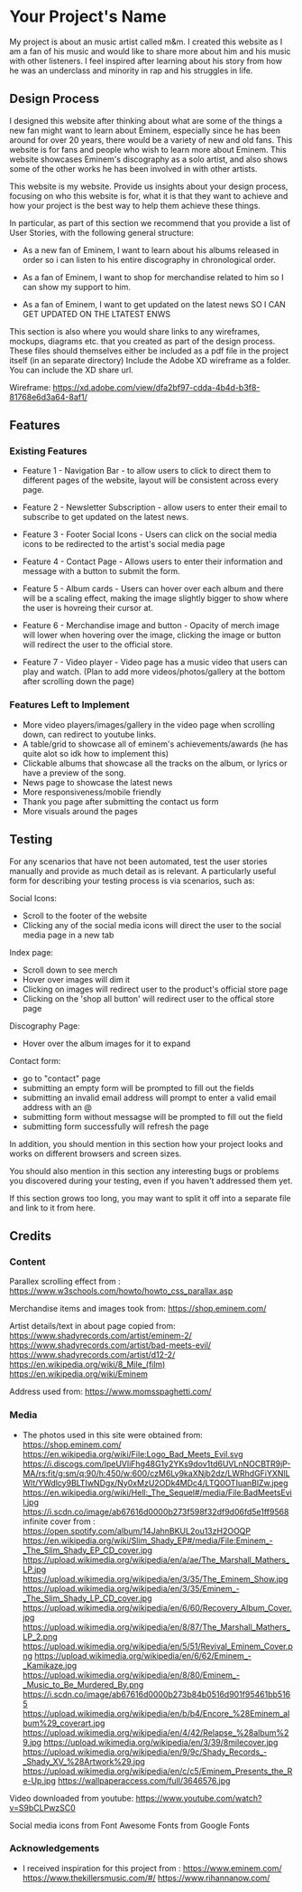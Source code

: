 # Your Project's Name

My project is about an music artist called m&m. I created this website as I am a fan of his music and would like to
share more about him and his music with other listeners. I feel inspired after learning about his story from how he
was an underclass and minority in rap and his struggles in life.

## Design Process

I designed this website after thinking about what are some of the things a new fan might want to learn about Eminem, especially since he has been around for over 20 years, there would be a variety of new and old fans.
This website is for fans and people who wish to learn more about Eminem.
This website showcases Eminem's discography as a solo artist, and also shows some of the other works he has been involved in with other artists.

This website is my website.
Provide us insights about your design process, focusing on who this website is for, what it is that they want to achieve and how your project is the best way to help them achieve these things.

In particular, as part of this section we recommend that you provide a list of User Stories, with the following general structure:

- As a new fan of Eminem, I want to learn about his albums released in order so i can listen to his entire discography in chronological order.

- As a fan of Eminem, I want to shop for merchandise related to him so I can show my support to him.

- As a fan of Eminem, I want to get updated on the latest news SO I CAN GET UPDATED ON THE LTATEST ENWS

This section is also where you would share links to any wireframes, mockups, diagrams etc. that you created as part of the design process.
These files should themselves either be included as a pdf file in the project itself (in an separate directory)
Include the Adobe XD wireframe as a folder. You can include the XD share url.

Wireframe: https://xd.adobe.com/view/dfa2bf97-cdda-4b4d-b3f8-81768e6d3a64-8af1/

## Features

### Existing Features

- Feature 1 - Navigation Bar - to allow users to click to direct them to different pages of the website, layout will be consistent across every page.

- Feature 2 - Newsletter Subscription - allow users to enter their email to subscribe to get updated on the latest news.

- Feature 3 - Footer Social Icons - Users can click on the social media icons to be redirected to the artist's social media page

- Feature 4 - Contact Page - Allows users to enter their information and message with a button to submit the form.

- Feature 5 - Album cards - Users can hover over each album and there will be a scaling effect, making the image slightly bigger to show where the user is hovreing their cursor at.

- Feature 6 - Merchandise image and button - Opacity of merch image will lower when hovering over the image, clicking the image or button will redirect the user to the official store.

- Feature 7 - Video player - Video page has a music video that users can play and watch.
  (Plan to add more videos/photos/gallery at the bottom after scrolling down the page)

### Features Left to Implement

- More video players/images/gallery in the video page when scrolling down, can redirect to youtube links.
- A table/grid to showcase all of eminem's achievements/awards (he has quite alot so idk how to implement this)
- Clickable albums that showcase all the tracks on the album, or lyrics or have a preview of the song.
- News page to showcase the latest news
- More responsiveness/mobile friendly
- Thank you page after submitting the contact us form
- More visuals around the pages

## Testing

For any scenarios that have not been automated, test the user stories manually and provide as much detail as is relevant. A particularly useful form for describing your testing process is via scenarios, such as:

Social Icons:

- Scroll to the footer of the website
- Clicking any of the social media icons will direct the user to the social media page in a new tab

Index page:

- Scroll down to see merch
- Hover over images will dim it
- Clicking on images will redirect user to the product's official store page
- Clicking on the 'shop all button' will redirect user to the offical store page

Discography Page:

- Hover over the album images for it to expand

Contact form:

- go to "contact" page
- submitting an empty form will be prompted to fill out the fields
- submitting an invalid email address will prompt to enter a valid email address with an @
- submitting form without messagse will be prompted to fill out the field
- submitting form successfully will refresh the page

In addition, you should mention in this section how your project looks and works on different browsers and screen sizes.

You should also mention in this section any interesting bugs or problems you discovered during your testing, even if you haven't addressed them yet.

If this section grows too long, you may want to split it off into a separate file and link to it from here.

## Credits

### Content

Parallex scrolling effect from :
https://www.w3schools.com/howto/howto_css_parallax.asp

Merchandise items and images took from:
https://shop.eminem.com/

Artist details/text in about page copied from:
https://www.shadyrecords.com/artist/eminem-2/
https://www.shadyrecords.com/artist/bad-meets-evil/
https://www.shadyrecords.com/artist/d12-2/
https://en.wikipedia.org/wiki/8_Mile_(film)
https://en.wikipedia.org/wiki/Eminem

Address used from:
https://www.momsspaghetti.com/

### Media

- The photos used in this site were obtained from:
  https://shop.eminem.com/
  https://en.wikipedia.org/wiki/File:Logo_Bad_Meets_Evil.svg
  https://i.discogs.com/IpeUVliFhg48G1y2YKs9dov1td6UVLnNOCBTR9jP-MA/rs:fit/g:sm/q:90/h:450/w:600/czM6Ly9kaXNjb2dz/LWRhdGFiYXNlLWlt/YWdlcy9BLTIwNDgx/Ny0xMzU2ODk4MDc4/LTQ0OTIuanBlZw.jpeg
  https://en.wikipedia.org/wiki/Hell:_The_Sequel#/media/File:BadMeetsEvil.jpg
  https://i.scdn.co/image/ab67616d0000b273f598f32df9d06fd5e1ff9568 infinite cover from : https://open.spotify.com/album/14JahnBKUL2ou13zH2OOQP
  https://en.wikipedia.org/wiki/Slim_Shady_EP#/media/File:Eminem_-_The_Slim_Shady_EP_CD_cover.jpg
  https://upload.wikimedia.org/wikipedia/en/a/ae/The_Marshall_Mathers_LP.jpg
  https://upload.wikimedia.org/wikipedia/en/3/35/The_Eminem_Show.jpg
  https://upload.wikimedia.org/wikipedia/en/3/35/Eminem_-_The_Slim_Shady_LP_CD_cover.jpg
  https://upload.wikimedia.org/wikipedia/en/6/60/Recovery_Album_Cover.jpg
  https://upload.wikimedia.org/wikipedia/en/8/87/The_Marshall_Mathers_LP_2.png
  https://upload.wikimedia.org/wikipedia/en/5/51/Revival_Eminem_Cover.png
  https://upload.wikimedia.org/wikipedia/en/6/62/Eminem_-_Kamikaze.jpg
  https://upload.wikimedia.org/wikipedia/en/8/80/Eminem_-_Music_to_Be_Murdered_By.png
  https://i.scdn.co/image/ab67616d0000b273b84b0516d901f95461bb5165
  https://upload.wikimedia.org/wikipedia/en/b/b4/Encore_%28Eminem_album%29_coverart.jpg
  https://upload.wikimedia.org/wikipedia/en/4/42/Relapse_%28album%29.jpg
  https://upload.wikimedia.org/wikipedia/en/3/39/8milecover.jpg
  https://upload.wikimedia.org/wikipedia/en/9/9c/Shady_Records_-_Shady_XV_%28Artwork%29.jpg
  https://upload.wikimedia.org/wikipedia/en/c/c5/Eminem_Presents_the_Re-Up.jpg
  https://wallpaperaccess.com/full/3646576.jpg

Video downloaded from youtube:
https://www.youtube.com/watch?v=S9bCLPwzSC0

Social media icons from Font Awesome
Fonts from Google Fonts

### Acknowledgements

- I received inspiration for this project from :
  https://www.eminem.com/
  https://www.thekillersmusic.com/#/
  https://www.rihannanow.com/

